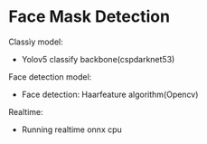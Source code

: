 # Face Mask Detection

Classìy model:
- Yolov5 classify backbone(cspdarknet53)

Face detection model:
- Face detection: Haarfeature algorithm(Opencv)

Realtime:
- Running realtime onnx cpu

